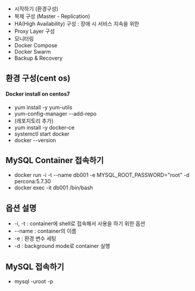 + 시작하기 (환경구성)
+ 복제 구성 (Master - Replication)
+ HA(High Availability) 구성 : 장애 시 서비스 지속을 위한
+ Proxy Layer 구성
+ 모니터링
+ Docker Compose
+ Docker Swarm
+ Backup & Recovery

## 환경 구성(cent os)
#### Docker install on centos7

+ yum install -y yum-utils
+ yum-config-manager --add-repo 
+ (레포지토리 추가)
+ yum install -y docker-ce
+ systemctl start docker
+ docker --version

## MySQL Container 접속하기
+ docker run -i -t --name db001 -e MYSQL_ROOT_PASSWORD="root" -d percona:5.7.30
+ docker exec -it db001 /bin/bash

## 옵션 설명
+ -i, -t : container에 shell로 접속해서 사용을 하기 위한 옵션
+ --name : container의 이름
+ -e : 환경 변수 세팅
+ -d : background mode로 container 실행

## MySQL 접속하기
+ mysql -uroot -p

